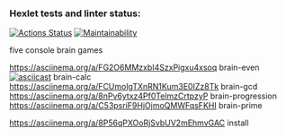 ### Hexlet tests and linter status:
[![Actions Status](https://github.com/pikassos/fullstack-javascript-project-44/actions/workflows/hexlet-check.yml/badge.svg)](https://github.com/pikassos/fullstack-javascript-project-44/actions)
[![Maintainability](https://api.codeclimate.com/v1/badges/769edc94ab584c4217da/maintainability)](https://codeclimate.com/github/314kass/fullstack-javascript-project-44/maintainability)

five console brain games

https://asciinema.org/a/FG2O6MMzxbI4SzxPigxu4xsoq brain-even  
[![asciicast](https://asciinema.org/a/9VEOl8Z9by8WtUHS5gCdyfsLS.svg)](https://asciinema.org/a/9VEOl8Z9by8WtUHS5gCdyfsLS) brain-calc  
https://asciinema.org/a/FCUmolgTXnRN1Kum3E0IZz8Tk brain-gcd  
https://asciinema.org/a/8nPv6ytxz4Pf0TelmzCrtpzyP brain-progression  
https://asciinema.org/a/C53psriF9HjOjmoQMWFqsFKHI brain-prime

https://asciinema.org/a/8P56qPXOoRjSvbUV2mEhmvGAC install
